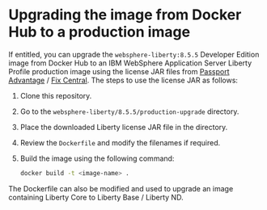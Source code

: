 # Upgrading the image from Docker Hub to a production image

If entitled, you can upgrade the `websphere-liberty:8.5.5` Developer Edition image from Docker Hub to an IBM WebSphere Application Server Liberty Profile production image using the license JAR files from [Passport Advantage](http://www-01.ibm.com/software/passportadvantage/pao_customer.html) / [Fix Central](http://www-933.ibm.com/support/fixcentral/). The steps to use the license JAR as follows:

1. Clone this repository.
2. Go to the `websphere-liberty/8.5.5/production-upgrade` directory.
3. Place the downloaded Liberty license JAR file in the directory.
3. Review the `Dockerfile` and modify the filenames if required.
5. Build the image using the following command:

    ```bash
    docker build -t <image-name> .
    ```

The Dockerfile can also be modified and used to upgrade an image containing Liberty Core to Liberty Base / Liberty ND.